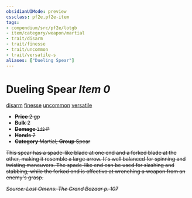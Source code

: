 ```yaml
---
obsidianUIMode: preview
cssclass: pf2e,pf2e-item
tags:
- compendium/src/pf2e/lotgb
- item/category/weapon/martial
- trait/disarm
- trait/finesse
- trait/uncommon
- trait/versatile-s
aliases: ["Dueling Spear"]
---
```

# Dueling Spear *Item 0*  
[disarm](../../../rules/traits/disarm.md)  [finesse](../../../rules/traits/finesse.md)  [uncommon](../../../rules/traits/uncommon.md)  [versatile <s>](../../../rules/traits/versatile.md)  

- **Price** 2 gp
- **Bulk** 2
- **Damage** `1d8` P
- **Hands** 2
- **Category** Martial; **Group** Spear 

This spear has a spade-like blade at one end and a forked blade at the other, making it resemble a large arrow. It's well balanced for spinning and twisting maneuvers. The spade-like end can be used for slashing and stabbing, while the forked end is effective at wrenching a weapon from an enemy's grasp.

*Source: Lost Omens: The Grand Bazaar p. 107*